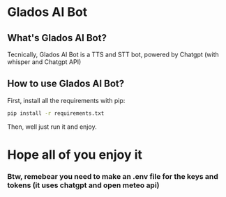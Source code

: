 # Glados AI Bot

## What's Glados AI Bot?
Tecnically, Glados AI Bot is a TTS and STT bot, powered by Chatgpt (with whisper and Chatgpt API)

## How to use Glados AI Bot?

First, install all the requirements with pip:

```bash
pip install -r requirements.txt
```

Then, well just run it and enjoy.

# Hope all of you enjoy it

### Btw, remebear you need to make an .env file for the keys and tokens (it uses chatgpt and open meteo api)

